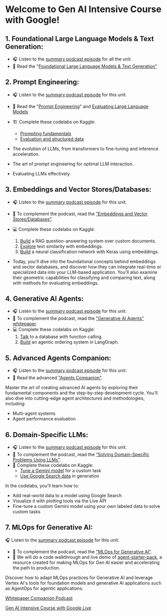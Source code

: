 # Welcome to Gen AI Intensive Course with Google!

## 1. Foundational Large Language Models & Text Generation:
- 🎧 Listen to the [summary podcast episode](https://www.youtube.com/watch?v=Na3O4Pkbp-U) for all the unit. 
- 📖 Read the "[Foundational Large Language Models & Text Generation"](https://github.com/helloboyn/GenAI-Workout/blob/main/GenAI-Kaggle/Foundational%20LLM%20%26%20Text%20Generation.pdf)

## 2. Prompt Engineering:
- 🎧 Listen to the [summary podcast episode](https://www.youtube.com/watch?v=CFtX0ZyLSAY) for this unit.
- 📖 Read the "[Prompt Engineering](https://github.com/helloboyn/GenAI-Workout/blob/main/GenAI-Kaggle/Prompt%20Engineering.pdf)" and [Evaluating Large Language Models](https://github.com/helloboyn/GenAI-Workout/blob/main/GenAI-Kaggle/Evaluating%20LLM%20Principles%20Approaches%20and%20Applications.pdf)
- 🏗️ Complete these codelabs on Kaggle:
  - [Prompting fundamentals](https://github.com/helloboyn/GenAI-Workout/blob/main/GenAI-Kaggle/prompting-fundamentals.ipynb)
  - [Evaluation and structured data](https://github.com/helloboyn/GenAI-Workout/blob/main/GenAI-Kaggle/evaluation-and-structured-output.ipynb)

- The evolution of LLMs, from transformers to fine-tuning and inference acceleration.
- The art of prompt engineering for optimal LLM interaction.
- Evaluating LLMs effectively.

## 3. Embeddings and Vector Stores/Databases:

- 🎧 Listen to the [summary podcast episode](youtube.com/watch?v=xCAVsst6WJ8) for this unit.
- 📄 To complement the podcast, read the [“Embeddings and Vector Stores/Databases”](https://github.com/helloboyn/GenAI-Workout/blob/main/GenAI-Kaggle/Embeddings%20%26%20Vector%20Stores.pdf).
- 💻 Complete these codelabs on Kaggle:
  1. [Build](https://github.com/helloboyn/GenAI-Workout/blob/main/GenAI-Kaggle/document-q-a-with-rag.ipynb) a RAG question-answering system over custom documents.
  2. [Explore](https://github.com/helloboyn/GenAI-Workout/blob/main/GenAI-Kaggle/embeddings-and-similarity-scores.ipynb) text similarity with embeddings.
  3. [Build](https://github.com/helloboyn/GenAI-Workout/blob/main/GenAI-Kaggle/classifying-embeddings-with-keras.ipynb) a neural classification network with Keras using embeddings.

- Today, you'll dive into the foundational concepts behind embeddings and vector databases, and discover how they can integrate real-time or specialized data into your LLM-based application. You'll also examine their geometric capabilities for classifying and comparing text, along with methods for evaluating embeddings.


## 4. Generative AI Agents:

- 🎧 Listen to the [summary podcast episode](youtube.com/watch?v=D3Kaqz7VW28) for this unit.
- 📖 To complement the podcast, read the ["Generative AI Agents" whitepaper](https://github.com/helloboyn/GenAI-Workout/blob/main/GenAI-Kaggle/Agents.pdf).
- 💻 Complete these codelabs on Kaggle:
  1. [Talk](https://github.com/helloboyn/GenAI-Workout/blob/main/GenAI-Kaggle/function-calling-with-the-gemini-api.ipynb) to a database with function calling.
  2. [Build](https://github.com/helloboyn/GenAI-Workout/blob/main/GenAI-Kaggle/building-an-agent-with-langgraph.ipynb) an agentic ordering system in LangGraph.

## 5. Advanced Agents Companion:

- 🎧 Listen to the [summary podcast episode](https://www.youtube.com/watch?v=7rbSwt-7odQ) for this unit.
- 📖 Read the advanced ["Agents Companion"](https://github.com/helloboyn/GenAI-Workout/blob/main/GenAI-Kaggle/Agents%20Companion.pdf).

Master the art of creating advanced AI agents by exploring their fundamental components and the step-by-step development cycle. You’ll also dive into cutting-edge agent architectures and methodologies, including:
- Multi-agent systems
- Agent performance evaluation

## 6. Domain-Specific LLMs:

- 🎧 Listen to the [summary podcast episode](https://www.youtube.com/watch?v=MWqspvVvNzA) for this unit.
- 📄 To complement the podcast, read the [“Solving Domain-Specific Problems Using LLMs”](https://github.com/helloboyn/GenAI-Workout/blob/main/GenAI-Kaggle/Solving%20Domain-Specific%20Problems%20Using%20LLMs.pdf).
- 🧪 Complete these codelabs on Kaggle:
  - [Tune a Gemini model](https://github.com/helloboyn/GenAI-Workout/blob/main/GenAI-Kaggle/fine-tuning-a-custom-model.ipynb) for a custom task
  - [Use Google Search data](https://github.com/helloboyn/GenAI-Workout/blob/main/GenAI-Kaggle/google-search-grounding.ipynb) in generation

In the codelabs, you'll learn how to:
- Add real-world data to a model using Google Search
- Visualize it with plotting tools via the Live API
- Fine-tune a custom Gemini model using your own labeled data to solve custom tasks


## 7. MLOps for Generative AI:

 🎧 Listen to the [summary podcast episode](https://www.youtube.com/watch?v=Hbk8UXavHrk) for this unit.
- 📄 To complement the podcast, read the ["MLOps for Generative AI"](https://github.com/helloboyn/GenAI-Workout/blob/main/GenAI-Kaggle/Operationalizing%20Generative%20AI%20on%20Vertex%20AI%20using%20MLOps.pdf).
- 🧪 We will do a code walkthrough and live demo of [agent-starter-pack](https://github.com/helloboyn/agent-starter-pack), a resource created for making MLOps for Gen AI easier and accelerating the path to production. 


Discover how to adapt MLOps practices for Generative AI and leverage Vertex AI's tools for foundation models and generative AI applications such as AgentOps for agentic applications.

[Whitepaper Companion Podcast](https://youtube.com/playlist?list=PLqFaTIg4myu_yKJpvF8WE2JfaG5kGuvoE&si=_GDz2GWD57pS2cOg)

[Gen AI Intensive Course with Google Live](https://youtube.com/playlist?list=PLqFaTIg4myu-lbBTrUpoQQIzZZxvrOaP5&si=iyUSv3USuEF-ysfc)
